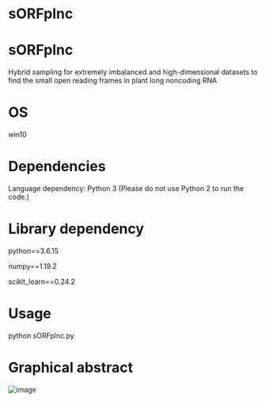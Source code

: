 # sORFplnc

# sORFplnc
Hybrid sampling for extremely imbalanced and high-dimensional datasets to find the small open reading frames in plant long noncoding RNA

# OS
win10

# Dependencies
Language dependency: Python 3 (Please do not use Python 2 to run the code.)

# Library dependency

python==3.6.15

numpy==1.19.2

scikit_learn==0.24.2

# Usage

python sORFplnc.py

# Graphical abstract

![image](https://github.com/zzssyy/FSLR-SID/blob/main/Graphic_Abstract.png)

